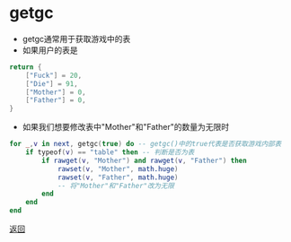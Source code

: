 # getgc
* getgc通常用于获取游戏中的表
* 如果用户的表是
```lua
return {
    ["Fuck"] = 20,
    ["Die"] = 91,
    ["Mother"] = 0,
    ["Father"] = 0,
}
```
* 如果我们想要修改表中"Mother"和"Father"的数量为无限时
```lua
for _,v in next, getgc(true) do -- getgc()中的true代表是否获取游戏内部表
    if typeof(v) == "table" then -- 判断是否为表
        if rawget(v, "Mother") and rawget(v, "Father") then
            rawset(v, "Mother", math.huge)
            rawset(v, "Father", math.huge)
            -- 将"Mother"和"Father"改为无限
        end
    end
end
```

[返回](./)

